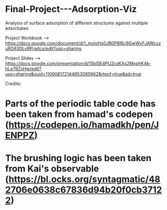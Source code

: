 # Final-Project---Adsorption-Viz
Analysis of surface adsorption of different structures against multiple adsorbates

Project Workbook --> https://docs.google.com/document/d/1_mxIoHs0JR0P8l6c9GwWvFJAWcxzuRD63DLvRPradcs/edit?usp=sharing

Project Slides --> https://docs.google.com/presentation/d/15bl5E4PU2csKXs2MxphK4k-hLe76ZsHw/edit?usp=sharing&ouid=110908172144853085662&rtpof=true&sd=true


Credits:

# Parts of the periodic table code has been taken from hamad's codepen (https://codepen.io/hamadkh/pen/JENPPZ)
# The brushing logic has been taken from Kai's observable (https://bl.ocks.org/syntagmatic/482706e0638c67836d94b20f0cb37122)

